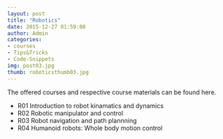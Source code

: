 ```yaml
---
layout: post
title: "Robotics"
date: 2015-12-27 01:59:00
author: Admin
categories:
- courses
- Tips&Tricks
- Code-Snippets
img: post03.jpg
thumb: roboticsthumb03.jpg
---
```


The offered courses and respective course materials can be found here.
<!--more-->

* R01 Introduction to robot kinamatics and dynamics
* R02 Robotic manipulator and control
* R03 Robot navigation and path plannning
* R04 Humanoid robots: Whole body motion control

[hampden]: https://github.com/
